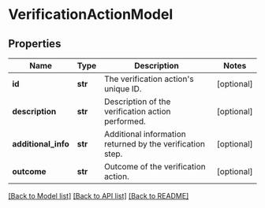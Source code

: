 # VerificationActionModel

## Properties
Name | Type | Description | Notes
------------ | ------------- | ------------- | -------------
**id** | **str** | The verification action&#x27;s unique ID. | [optional] 
**description** | **str** | Description of the verification action performed. | [optional] 
**additional_info** | **str** | Additional information returned by the verification step. | [optional] 
**outcome** | **str** | Outcome of the verification action. | [optional] 

[[Back to Model list]](../README.md#documentation-for-models) [[Back to API list]](../README.md#documentation-for-api-endpoints) [[Back to README]](../README.md)

